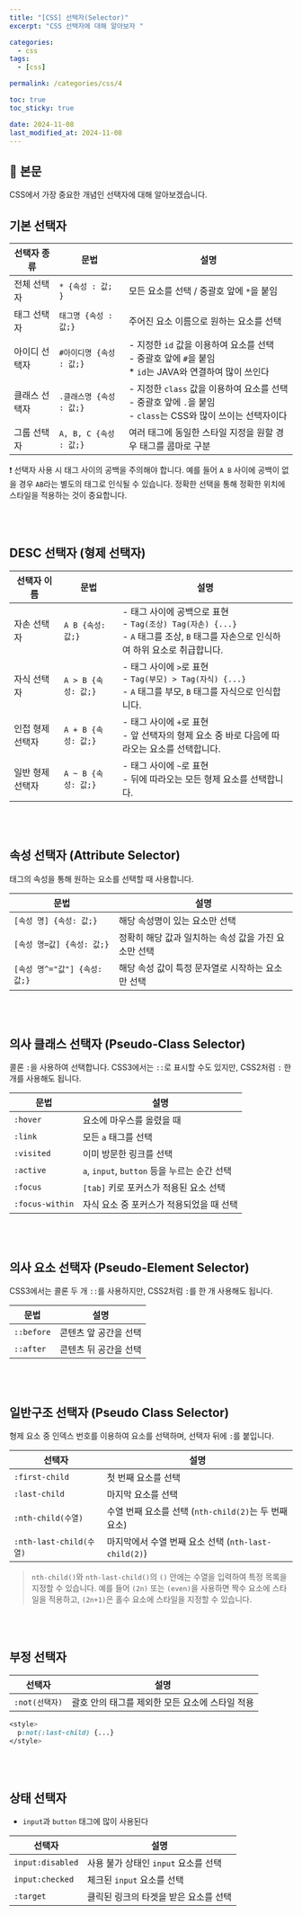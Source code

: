```yaml
---
title: "[CSS] 선택자(Selector)"
excerpt: "CSS 선택자에 대해 알아보자 "

categories:
  - css
tags:
  - [css]

permalink: /categories/css/4

toc: true
toc_sticky: true

date: 2024-11-08
last_modified_at: 2024-11-08
---
```


## 🦥 본문

CSS에서 가장 중요한 개념인 선택자에 대해 알아보겠습니다.

## 기본 선택자

| 선택자 종류     | 문법              | 설명                                                                                     |
| --------------- | ----------------- | ---------------------------------------------------------------------------------------- |
| 전체 선택자     | `* {속성 : 값; }` | 모든 요소를 선택 / 중괄호 앞에 `*`을 붙임                                                |
| 태그 선택자     | `태그명 {속성 : 값;}` | 주어진 요소 이름으로 원하는 요소를 선택                                                   |
| 아이디 선택자   | `#아이디명 {속성 : 값;}` | - 지정한 `id` 값을 이용하여 요소를 선택 <br> - 중괄호 앞에 `#`을 붙임 <br> * `id`는 JAVA와 연결하여 많이 쓰인다 |
| 클래스 선택자   | `.클래스명 {속성 : 값;}` | - 지정한 `class` 값을 이용하여 요소를 선택 <br> - 중괄호 앞에 `.`을 붙임 <br> - `class`는 CSS와 많이 쓰이는 선택자이다 |
| 그룹 선택자     | `A, B, C {속성 : 값;}` | 여러 태그에 동일한 스타일 지정을 원할 경우 태그를 콤마로 구분                              |

  ❗️ 선택자 사용 시 태그 사이의 공백을 주의해야 합니다. 예를 들어 `A B` 사이에 공백이 없을 경우 `AB`라는 별도의 태그로 인식될 수 있습니다. 정확한 선택을 통해 정확한 위치에 스타일을 적용하는 것이 중요합니다.

<br>
<br>

## DESC 선택자 (형제 선택자)

| 선택자 이름       | 문법              | 설명                                                                                     |
| ----------------- | ----------------- | ---------------------------------------------------------------------------------------- |
| 자손 선택자       | `A B {속성: 값;}` | - 태그 사이에 공백으로 표현 <br> - `Tag(조상) Tag(자손) {...}` <br> - `A` 태그를 조상, `B` 태그를 자손으로 인식하여 하위 요소로 취급합니다. |
| 자식 선택자       | `A > B {속성: 값;}` | - 태그 사이에 `>`로 표현 <br> - `Tag(부모) > Tag(자식) {...}` <br> - `A` 태그를 부모, `B` 태그를 자식으로 인식합니다. |
| 인접 형제 선택자  | `A + B {속성: 값;}` | - 태그 사이에 `+`로 표현 <br> - 앞 선택자의 형제 요소 중 바로 다음에 따라오는 요소를 선택합니다. |
| 일반 형제 선택자  | `A ~ B {속성: 값;}` | - 태그 사이에 `~`로 표현 <br> - 뒤에 따라오는 모든 형제 요소를 선택합니다.               |

<br>
<br>

## 속성 선택자 (Attribute Selector)
태그의 속성을 통해 원하는 요소를 선택할 때 사용합니다.

| 문법                  | 설명                                                               |
| --------------------- | ------------------------------------------------------------------ |
| `[속성 명] {속성: 값;}` | 해당 속성명이 있는 요소만 선택                                       |
| `[속성 명=값] {속성: 값;}` | 정확히 해당 값과 일치하는 속성 값을 가진 요소만 선택                  |
| `[속성 명^="값"] {속성: 값;}` | 해당 속성 값이 특정 문자열로 시작하는 요소만 선택                    |

<br>
<br>

## 의사 클래스 선택자 (Pseudo-Class Selector)
콜론 `:`을 사용하여 선택합니다. CSS3에서는 `::`로 표시할 수도 있지만, CSS2처럼 `:` 한 개를 사용해도 됩니다.

| 문법               | 설명                                                                 |
| ------------------ | -------------------------------------------------------------------- |
| `:hover`           | 요소에 마우스를 올렸을 때                                             |
| `:link`            | 모든 `a` 태그를 선택                                                  |
| `:visited`         | 이미 방문한 링크를 선택                                               |
| `:active`          | `a`, `input`, `button` 등을 누르는 순간 선택                          |
| `:focus`           | `[tab]` 키로 포커스가 적용된 요소 선택                               |
| `:focus-within`    | 자식 요소 중 포커스가 적용되었을 때 선택                               |

<br>
<br>

## 의사 요소 선택자 (Pseudo-Element Selector)
CSS3에서는 콜론 두 개 `::`를 사용하지만, CSS2처럼 `:`를 한 개 사용해도 됩니다.

| 문법       | 설명                                                                 |
| ---------- | -------------------------------------------------------------------- |
| `::before` | 콘텐츠 앞 공간을 선택                                                 |
| `::after`  | 콘텐츠 뒤 공간을 선택                                                 |

<br>
<br>

## 일반구조 선택자 (Pseudo Class Selector)
형제 요소 중 인덱스 번호를 이용하여 요소를 선택하며, 선택자 뒤에 `:`를 붙입니다.

| 선택자                  | 설명                                                   |
| ----------------------- | ------------------------------------------------------ |
| `:first-child`          | 첫 번째 요소를 선택                                     |
| `:last-child`           | 마지막 요소를 선택                                      |
| `:nth-child(수열)`      | 수열 번째 요소를 선택 (`nth-child(2)`는 두 번째 요소)    |
| `:nth-last-child(수열)` | 마지막에서 수열 번째 요소 선택 (`nth-last-child(2)`)     |

> `nth-child()`와 `nth-last-child()`의 `()` 안에는 수열을 입력하여 특정 목록을 지정할 수 있습니다. 예를 들어 `(2n)` 또는 `(even)`을 사용하면 짝수 요소에 스타일을 적용하고, `(2n+1)`은 홀수 요소에 스타일을 지정할 수 있습니다.

<br>
<br>

## 부정 선택자

| 선택자               | 설명                                               |
| -------------------- | -------------------------------------------------- |
| `:not(선택자)`       | 괄호 안의 태그를 제외한 모든 요소에 스타일 적용    |


```CSS
<style>
  p:not(:last-child) {...}
</style>
```


<br>
<br>

## 상태 선택자

- `input`과 `button` 태그에 많이 사용된다

| 선택자            | 설명                                       |
| ----------------- | ------------------------------------------ |
| `input:disabled`  | 사용 불가 상태인 `input` 요소를 선택        |
| `input:checked`   | 체크된 `input` 요소를 선택                  |
| `:target`         | 클릭된 링크의 타겟을 받은 요소를 선택       |
